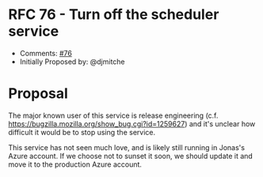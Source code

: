 # RFC 76 - Turn off the scheduler service
* Comments: [#76](https://api.github.com/repos/taskcluster/taskcluster-rfcs/issues/76)
* Initially Proposed by: @djmitche

# Proposal
The major known user of this service is release engineering (c.f. https://bugzilla.mozilla.org/show_bug.cgi?id=1259627) and it's unclear how difficult it would be to stop using the service.

This service has not seen much love, and is likely still running in Jonas's Azure account.  If we choose not to sunset it soon, we should update it and move it to the production Azure account.
